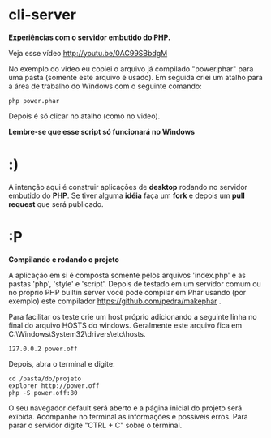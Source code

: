 cli-server
==========
**Experiências com o servidor embutido do PHP.**

Veja esse vídeo http://youtu.be/0AC99SBbdgM

No exemplo do video eu copiei o arquivo já compilado "power.phar" para uma pasta (somente este arquivo é usado).
Em seguida criei um atalho para a área de trabalho do Windows com o seguinte comando:

    php power.phar
    
Depois é só clicar no atalho (como no video).

**Lembre-se que esse script só funcionará no Windows**

:)
==

A intenção aqui é construir aplicações de **desktop** rodando no servidor embutido do **PHP**.
Se tiver alguma **idéia** faça um **fork** e depois um **pull request** que será publicado.

:P
==
**Compilando e rodando o projeto**


A aplicação em si é composta somente pelos arquivos 'index.php' e as pastas 'php', 'style' e 'script'. Depois de testado em um servidor comum ou no próprio PHP builtin server você pode compilar em Phar usando (por exemplo) este compilador https://github.com/pedra/makephar .

Para facilitar os teste crie um host próprio adicionando a seguinte linha no final do arquivo HOSTS do windows. Geralmente este arquivo fica em C:\Windows\System32\drivers\etc\hosts.

    127.0.0.2 power.off

Depois, abra o terminal e digite:

    cd /pasta/do/projeto
    explorer http://power.off
    php -S power.off:80
    
O seu navegador default será aberto e a página inicial do projeto será exibida. Acompanhe no terminal as informações e possíveis erros. Para parar o servidor digite "CTRL + C" sobre o terminal.



